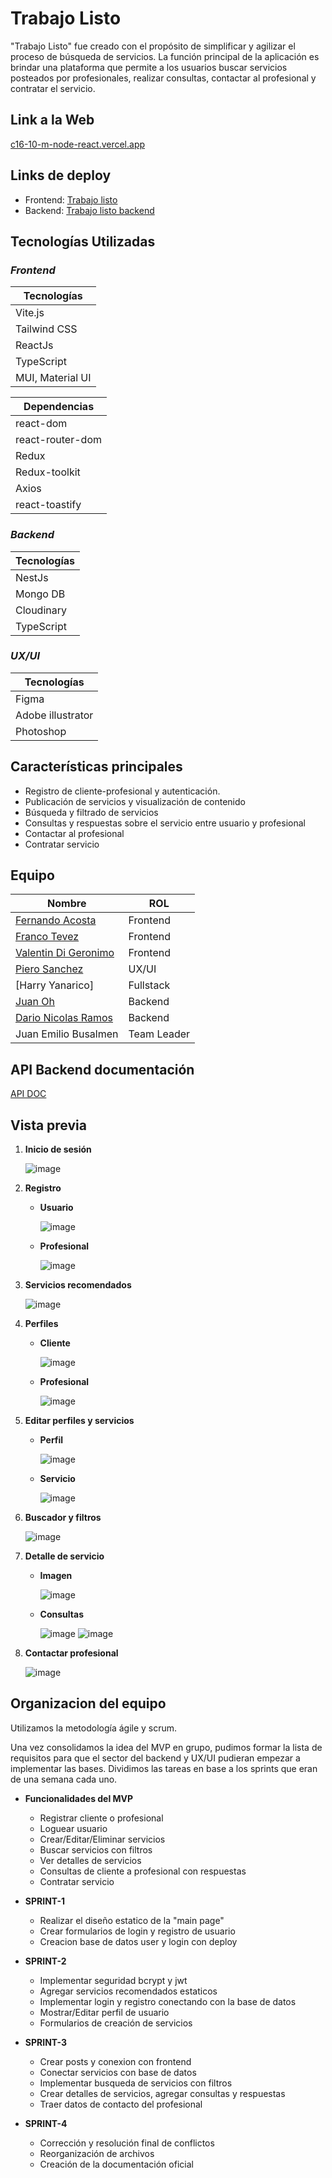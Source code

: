 # Trabajo Listo

"Trabajo Listo" fue creado con el propósito de simplificar y agilizar el proceso de búsqueda de servicios. La función principal de la aplicación es brindar una plataforma que permite a los usuarios buscar servicios posteados por profesionales, realizar consultas, contactar al profesional y contratar el servicio.

## Link a la Web
[c16-10-m-node-react.vercel.app](c16-10-m-node-react.vercel.app)

## Links de deploy
  * Frontend: [Trabajo listo](https://c16-10-m-node-react-chi.vercel.app/)
  * Backend: [Trabajo listo backend](https://trabajo-listo.vercel.app/api)
## Tecnologías Utilizadas

### *Frontend*

| **Tecnologías**        |
| ------------- | 
|  Vite.js |
| Tailwind CSS |
| ReactJs | 
| TypeScript  |
|MUI, Material UI|

| **Dependencias**        |
| ------------- | 
|  react-dom |
| react-router-dom |
| Redux | 
| Redux-toolkit  |
|Axios|
|react-toastify|


### *Backend*

| **Tecnologías**    |
| ------------- | 
| NestJs |
| Mongo DB  | 
| Cloudinary|
| TypeScript  |

### *UX/UI*

|**Tecnologías**       |
| ------------- | 
| Figma |
| Adobe illustrator  | 
| Photoshop|

## Características principales
* Registro de cliente-profesional y autenticación.
* Publicación de servicios y visualización de contenido
* Búsqueda y filtrado de servicios
* Consultas y respuestas sobre el servicio entre usuario y profesional
* Contactar al profesional
* Contratar servicio

## Equipo
| **Nombre**        | **ROL**           |
| ------------- | ------------- |
| [Fernando Acosta](https://www.linkedin.com/in/fernando-acosta-172557239/) | Frontend  |
| [Franco Tevez](https://www.linkedin.com/in/franco-tevez-1a985b219/) | Frontend |
| [Valentin Di Geronimo](https://www.linkedin.com/in/digeronimovalentin/)| Frontend  |
| [Piero Sanchez](https://www.linkedin.com/in/sanchezpiero/) | UX/UI  |
| [Harry Yanarico]  | Fullstack  |
| [Juan Oh](https://www.linkedin.com/in/jioh19/) | Backend |
| [Dario Nicolas Ramos](https://www.linkedin.com/in/dario-nicolas-ramos/) | Backend  |
|Juan Emilio Busalmen  | Team Leader  |


## API Backend documentación

[API DOC](https://insomnia-coral.vercel.app/)


## Vista previa

1. **Inicio de sesión**
    
   ![image](https://github.com/No-Country/c16-10-m-node-react/assets/104600953/37b105d7-7b54-4872-966d-c4d4ec126a4c)

2. **Registro**


    * **Usuario**

      ![image](https://github.com/No-Country/c16-10-m-node-react/assets/104600953/15365c99-31df-4919-aa76-4a744d8c19f3)
    * **Profesional**

      ![image](https://github.com/No-Country/c16-10-m-node-react/assets/104600953/12bc5184-c612-412f-81b8-425a7c99acdd)

3. **Servicios recomendados**

    ![image](https://github.com/No-Country/c16-10-m-node-react/assets/104600953/19eb116e-54d0-4c8b-a198-84fdd77b0d08)

4. **Perfiles**
    * **Cliente**

        ![image](https://github.com/No-Country/c16-10-m-node-react/assets/104600953/3f853a0e-300b-479e-8443-59feafc39b0c)
    * **Profesional**

        ![image](https://github.com/No-Country/c16-10-m-node-react/assets/104600953/52fc6f4f-91b8-4c7e-a03d-2bc6aac2e494)
5. **Editar perfiles y servicios**
    * **Perfil**

        ![image](https://github.com/No-Country/c16-10-m-node-react/assets/104600953/6aa2fceb-d3fe-46bb-b1fa-75317da6d517)

    * **Servicio**
      
      ![image](https://github.com/No-Country/c16-10-m-node-react/assets/104600953/a0e83e5b-a61f-44fd-a63e-985ce06d86df)
6. **Buscador y filtros**

    ![image](https://github.com/No-Country/c16-10-m-node-react/assets/104600953/1e06350c-1bfd-48d8-8095-818f756c1180)


7. **Detalle de servicio**

    * **Imagen**

      ![image](https://github.com/No-Country/c16-10-m-node-react/assets/104600953/3e3212ca-d1e6-4797-8945-a898128e79f2)
    * **Consultas**

      ![image](https://github.com/No-Country/c16-10-m-node-react/assets/104600953/98d5cae6-6fce-4e03-b286-c845d7dcd182)
      ![image](https://github.com/No-Country/c16-10-m-node-react/assets/104600953/c0d6cfea-5ec3-42dc-b039-11b302a38375)

8. **Contactar profesional**

     ![image](https://github.com/No-Country/c16-10-m-node-react/assets/104600953/7dff7f76-589c-4842-9848-38c8f7af7e6b)


## **Organizacion del equipo**

  Utilizamos la metodología ágile y scrum.

  Una vez consolidamos la idea del MVP en grupo, pudimos formar la lista de requisitos para que el sector del backend y UX/UI pudieran empezar a implementar las bases.
  Dividimos las tareas en base a los sprints que eran de una semana cada uno.
  
  * **Funcionalidades del MVP**
      * Registrar cliente o profesional
      * Loguear usuario
      * Crear/Editar/Eliminar servicios
      * Buscar servicios con filtros
      * Ver detalles de servicios 
      * Consultas de cliente a profesional con respuestas
      * Contratar servicio

  * **SPRINT-1**
      * Realizar el diseño estatico de la "main page"
      * Crear formularios de login y registro de usuario
      * Creacion base de datos user y login con deploy
  * **SPRINT-2**
      * Implementar seguridad bcrypt y jwt
      * Agregar servicios recomendados estaticos
      * Implementar login y registro conectando con la base de datos
      * Mostrar/Editar perfil de usuario
      * Formularios de creación de servicios
  * **SPRINT-3**
      * Crear  posts y conexion con frontend
      * Conectar servicios con base de datos
      * Implementar busqueda de servicios con filtros
      * Crear detalles de servicios, agregar consultas y respuestas
      * Traer datos de contacto del profesional
  * **SPRINT-4**
      * Corrección y resolución final de conflictos
      * Reorganización de archivos
      * Creación de la documentación oficial
